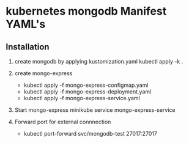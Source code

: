 # kubernetes mongodb Manifest YAML's

## Installation

1. create mongodb by applying kustomization.yaml
   kubectl apply -k .

2. create mongo-express

   - kubectl apply -f mongo-express-configmap.yaml
   - kubectl apply -f mongo-express-deployment.yaml
   - kubectl apply -f mongo-express-service.yaml

3. Start mongo-express
   minikube service mongo-express-service

4. Forward port for external connnection
   - kubectl port-forward svc/mongodb-test 27017:27017

